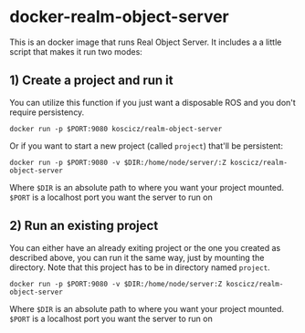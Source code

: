 # docker-realm-object-server

This is an docker image that runs Real Object Server. It includes a a little script that makes it run two modes:

## 1) Create a project and run it
You can utilize this function if you just want a disposable ROS and you don't require persistency.

```
docker run -p $PORT:9080 koscicz/realm-object-server

```
Or if you want to start a new project (called `project`) that'll be persistent:
```
docker run -p $PORT:9080 -v $DIR:/home/node/server/:Z koscicz/realm-object-server

```
Where `$DIR` is an absolute path to where you want your project mounted. `$PORT` is a localhost port you want the server to run on

## 2) Run an existing project
You can either have an already exiting project or the one you created as described above, you can run it the same way, just by mounting the directory.
Note that this project has to be in directory named `project`.
```
docker run -p $PORT:9080 -v $DIR:/home/node/server:Z koscicz/realm-object-server
```
Where `$DIR` is an absolute path to where you want your project mounted. `$PORT` is a localhost port you want the server to run on
